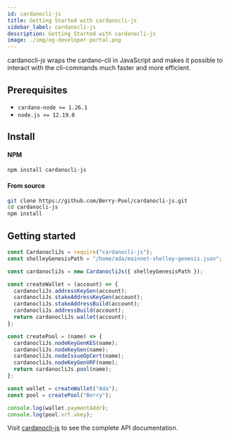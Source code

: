 ```yaml
---
id: cardanocli-js
title: Getting Started with cardanocli-js
sidebar_label: cardanocli-js
description: Getting Started with cardanocli-js
image: ./img/og-developer-portal.png
---
```


cardanocli-js wraps the cardano-cli in JavaScript and makes it possible to interact with the cli-commands much faster and more efficient.

## Prerequisites

- `cardano-node >= 1.26.1`
- `node.js >= 12.19.0`

## Install

#### NPM

```bash
npm install cardanocli-js
```

#### From source

```bash
git clone https://github.com/Berry-Pool/cardanocli-js.git
cd cardanocli-js
npm install
```

## Getting started

```javascript
const CardanocliJs = require("cardanocli-js");
const shelleyGenesisPath = "/home/ada/mainnet-shelley-genesis.json";

const cardanocliJs = new CardanocliJs({ shelleyGenesisPath });

const createWallet = (account) => {
  cardanocliJs.addressKeyGen(account);
  cardanocliJs.stakeAddressKeyGen(account);
  cardanocliJs.stakeAddressBuild(account);
  cardanocliJs.addressBuild(account);
  return cardanocliJs.wallet(account);
};

const createPool = (name) => {
  cardanocliJs.nodeKeyGenKES(name);
  cardanocliJs.nodeKeyGen(name);
  cardanocliJs.nodeIssueOpCert(name);
  cardanocliJs.nodeKeyGenVRF(name);
  return cardanocliJs.pool(name);
};

const wallet = createWallet("Ada");
const pool = createPool("Berry");

console.log(wallet.paymentAddr);
console.log(pool.vrf.vkey);
```

Visit [cardanocli-js](https://github.com/Berry-Pool/cardanocli-js/blob/main/API.md) to see the complete API documentation.
